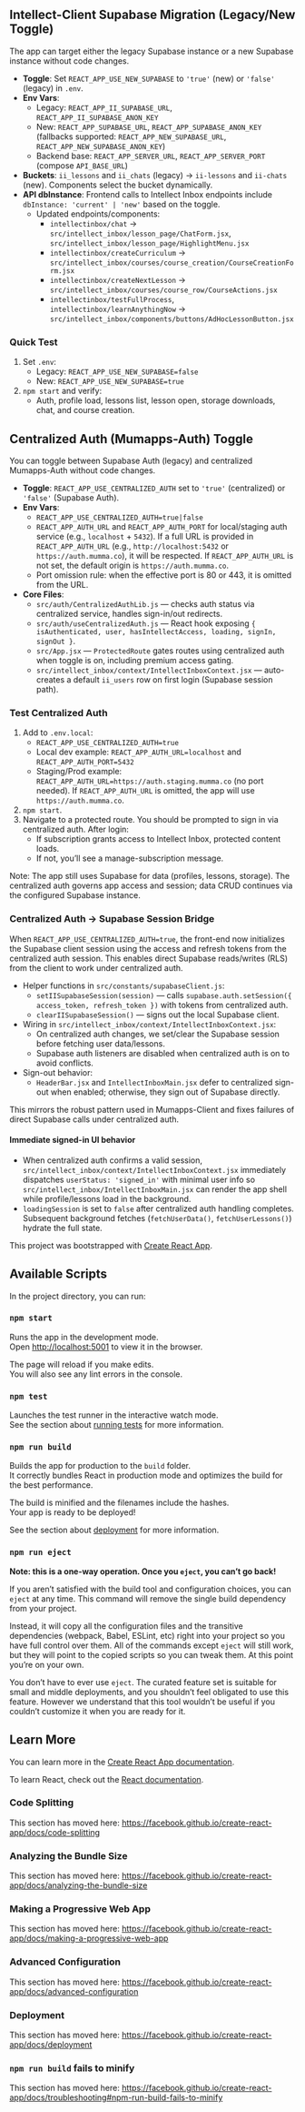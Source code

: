 ## Intellect-Client Supabase Migration (Legacy/New Toggle)

The app can target either the legacy Supabase instance or a new Supabase instance without code changes.

- __Toggle__: Set `REACT_APP_USE_NEW_SUPABASE` to `'true'` (new) or `'false'` (legacy) in `.env`.
- __Env Vars__:
  - Legacy: `REACT_APP_II_SUPABASE_URL`, `REACT_APP_II_SUPABASE_ANON_KEY`
  - New: `REACT_APP_SUPABASE_URL`, `REACT_APP_SUPABASE_ANON_KEY` (fallbacks supported: `REACT_APP_NEW_SUPABASE_URL`, `REACT_APP_NEW_SUPABASE_ANON_KEY`)
  - Backend base: `REACT_APP_SERVER_URL`, `REACT_APP_SERVER_PORT` (compose `API_BASE_URL`)
- __Buckets__: `ii_lessons` and `ii_chats` (legacy) → `ii-lessons` and `ii-chats` (new). Components select the bucket dynamically.
- __API dbInstance__: Frontend calls to Intellect Inbox endpoints include `dbInstance: 'current' | 'new'` based on the toggle.
  - Updated endpoints/components:
    - `intellectinbox/chat` → `src/intellect_inbox/lesson_page/ChatForm.jsx`, `src/intellect_inbox/lesson_page/HighlightMenu.jsx`
    - `intellectinbox/createCurriculum` → `src/intellect_inbox/courses/course_creation/CourseCreationForm.jsx`
    - `intellectinbox/createNextLesson` → `src/intellect_inbox/courses/course_row/CourseActions.jsx`
    - `intellectinbox/testFullProcess`, `intellectinbox/learnAnythingNow` → `src/intellect_inbox/components/buttons/AdHocLessonButton.jsx`

### Quick Test
1) Set `.env`:
   - Legacy: `REACT_APP_USE_NEW_SUPABASE=false`
   - New: `REACT_APP_USE_NEW_SUPABASE=true`
2) `npm start` and verify:
   - Auth, profile load, lessons list, lesson open, storage downloads, chat, and course creation.

## Centralized Auth (Mumapps-Auth) Toggle

You can toggle between Supabase Auth (legacy) and centralized Mumapps-Auth without code changes.

- __Toggle__: `REACT_APP_USE_CENTRALIZED_AUTH` set to `'true'` (centralized) or `'false'` (Supabase Auth).
- __Env Vars__:
  - `REACT_APP_USE_CENTRALIZED_AUTH=true|false`
  - `REACT_APP_AUTH_URL` and `REACT_APP_AUTH_PORT` for local/staging auth service (e.g., `localhost` + `5432`). If a full URL is provided in `REACT_APP_AUTH_URL` (e.g., `http://localhost:5432` or `https://auth.mumma.co`), it will be respected. If `REACT_APP_AUTH_URL` is not set, the default origin is `https://auth.mumma.co`.
  - Port omission rule: when the effective port is 80 or 443, it is omitted from the URL.
- __Core Files__:
  - `src/auth/CentralizedAuthLib.js` — checks auth status via centralized service, handles sign-in/out redirects.
  - `src/auth/useCentralizedAuth.js` — React hook exposing `{ isAuthenticated, user, hasIntellectAccess, loading, signIn, signOut }`.
  - `src/App.jsx` — `ProtectedRoute` gates routes using centralized auth when toggle is on, including premium access gating.
  - `src/intellect_inbox/context/IntellectInboxContext.jsx` — auto-creates a default `ii_users` row on first login (Supabase session path).

### Test Centralized Auth
1) Add to `.env.local`:
   - `REACT_APP_USE_CENTRALIZED_AUTH=true`
   - Local dev example: `REACT_APP_AUTH_URL=localhost` and `REACT_APP_AUTH_PORT=5432`
   - Staging/Prod example: `REACT_APP_AUTH_URL=https://auth.staging.mumma.co` (no port needed). If `REACT_APP_AUTH_URL` is omitted, the app will use `https://auth.mumma.co`.
2) `npm start`.
3) Navigate to a protected route. You should be prompted to sign in via centralized auth. After login:
   - If subscription grants access to Intellect Inbox, protected content loads.
   - If not, you’ll see a manage-subscription message.

Note: The app still uses Supabase for data (profiles, lessons, storage). The centralized auth governs app access and session; data CRUD continues via the configured Supabase instance.

### Centralized Auth → Supabase Session Bridge

When `REACT_APP_USE_CENTRALIZED_AUTH=true`, the front-end now initializes the Supabase client session using the access and refresh tokens from the centralized auth session. This enables direct Supabase reads/writes (RLS) from the client to work under centralized auth.

- Helper functions in `src/constants/supabaseClient.js`:
  - `setIISupabaseSession(session)` — calls `supabase.auth.setSession({ access_token, refresh_token })` with tokens from centralized auth.
  - `clearIISupabaseSession()` — signs out the local Supabase client.
- Wiring in `src/intellect_inbox/context/IntellectInboxContext.jsx`:
  - On centralized auth changes, we set/clear the Supabase session before fetching user data/lessons.
  - Supabase auth listeners are disabled when centralized auth is on to avoid conflicts.
- Sign-out behavior:
  - `HeaderBar.jsx` and `IntellectInboxMain.jsx` defer to centralized sign-out when enabled; otherwise, they sign out of Supabase directly.

This mirrors the robust pattern used in Mumapps-Client and fixes failures of direct Supabase calls under centralized auth.

#### Immediate signed-in UI behavior

- When centralized auth confirms a valid session, `src/intellect_inbox/context/IntellectInboxContext.jsx` immediately dispatches `userStatus: 'signed_in'` with minimal user info so `src/intellect_inbox/IntellectInboxMain.jsx` can render the app shell while profile/lessons load in the background.
- `loadingSession` is set to `false` after centralized auth handling completes. Subsequent background fetches (`fetchUserData()`, `fetchUserLessons()`) hydrate the full state.

This project was bootstrapped with [Create React App](https://github.com/facebook/create-react-app).

## Available Scripts

In the project directory, you can run:

### `npm start`

Runs the app in the development mode.<br />
Open [http://localhost:5001](http://localhost:5001) to view it in the browser.

The page will reload if you make edits.<br />
You will also see any lint errors in the console.

### `npm test`

Launches the test runner in the interactive watch mode.<br />
See the section about [running tests](https://facebook.github.io/create-react-app/docs/running-tests) for more information.

### `npm run build`

Builds the app for production to the `build` folder.<br />
It correctly bundles React in production mode and optimizes the build for the best performance.

The build is minified and the filenames include the hashes.<br />
Your app is ready to be deployed!

See the section about [deployment](https://facebook.github.io/create-react-app/docs/deployment) for more information.

### `npm run eject`

**Note: this is a one-way operation. Once you `eject`, you can’t go back!**

If you aren’t satisfied with the build tool and configuration choices, you can `eject` at any time. This command will remove the single build dependency from your project.

Instead, it will copy all the configuration files and the transitive dependencies (webpack, Babel, ESLint, etc) right into your project so you have full control over them. All of the commands except `eject` will still work, but they will point to the copied scripts so you can tweak them. At this point you’re on your own.

You don’t have to ever use `eject`. The curated feature set is suitable for small and middle deployments, and you shouldn’t feel obligated to use this feature. However we understand that this tool wouldn’t be useful if you couldn’t customize it when you are ready for it.

## Learn More

You can learn more in the [Create React App documentation](https://facebook.github.io/create-react-app/docs/getting-started).

To learn React, check out the [React documentation](https://reactjs.org/).

### Code Splitting

This section has moved here: https://facebook.github.io/create-react-app/docs/code-splitting

### Analyzing the Bundle Size

This section has moved here: https://facebook.github.io/create-react-app/docs/analyzing-the-bundle-size

### Making a Progressive Web App

This section has moved here: https://facebook.github.io/create-react-app/docs/making-a-progressive-web-app

### Advanced Configuration

This section has moved here: https://facebook.github.io/create-react-app/docs/advanced-configuration

### Deployment

This section has moved here: https://facebook.github.io/create-react-app/docs/deployment

### `npm run build` fails to minify

This section has moved here: https://facebook.github.io/create-react-app/docs/troubleshooting#npm-run-build-fails-to-minify
